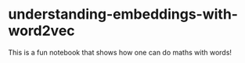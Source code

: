 # understanding-embeddings-with-word2vec
This is a fun notebook that shows how one can do maths with words! 
